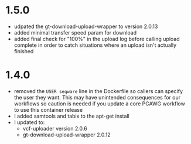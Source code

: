 # 1.5.0

* udpated the gt-download-upload-wrapper to version 2.0.13
* added minimal transfer speed param for download
* added final check for "100%" in the upload log before calling upload complete in order to catch situations where an upload isn't actually finished

# 1.4.0

* removed the `USER seqware` line in the Dockerfile so callers can specify the user they want. This may have unintended consequences for our workflows so caution is needed if you update a core PCAWG workflow to use this container release
* I added samtools and tabix to the apt-get install
* I updated to:
    * vcf-uploader version 2.0.6
    * gt-download-upload-wrapper 2.0.12
